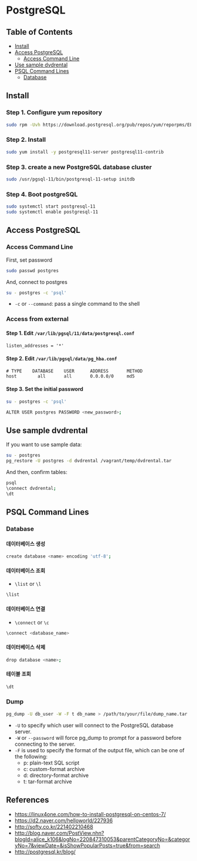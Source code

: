 # PostgreSQL

## Table of Contents

- [Install](#install)
- [Access PostgreSQL](#access-postgresql)
  - [Access Command Line](#access-command-line)
- [Use sample dvdrental](#use-sample-dvdrental)
- [PSQL Command Lines](#psql-command-lines)
  - [Database](#database)

## Install

### Step 1. Configure yum repository

```bash
sudo rpm -Uvh https://download.postgresql.org/pub/repos/yum/reporpms/EL-7-x86_64/pgdg-redhat-repo-latest.noarch.rpm
```

### Step 2. Install

```bash
sudo yum install -y postgresql11-server postgresql11-contrib
```

### Step 3. create a new PostgreSQL database cluster
```bash
sudo /usr/pgsql-11/bin/postgresql-11-setup initdb
```

### Step 4. Boot postgreSQL

```bash
sudo systemctl start postgresql-11
sudo systemctl enable postgresql-11
```

## Access PostgreSQL

### Access Command Line

First, set password

```bash
sudo passwd postgres
```

And, connect to postgres

```bash
su - postgres -c 'psql'
```

- `-c` or `--command`: pass a single command to the shell

### Access from external

#### Step 1. Edit `/var/lib/pgsql/11/data/postgresql.conf`

```text
listen_addresses = '*'
```

#### Step 2. Edit `/var/lib/pgsql/data/pg_hba.conf`

```text
# TYPE    DATABASE    USER      ADDRESS       METHOD
host        all       all       0.0.0.0/0     md5
```

#### Step 3. Set the initial password

```bash
su - postgres -c 'psql'

ALTER USER postgres PASSWORD <new_password>;
```

## Use sample dvdrental

If you want to use sample data:

```bash
su - postgres
pg_restore -U postgres -d dvdrental /vagrant/temp/dvdrental.tar
```

And then, confirm tables:

```bash
psql
\connect dvdrental;
\dt
```

## PSQL Command Lines

### Database

#### 데이터베이스 생성

```bash
create database <name> encoding 'utf-8';
```

#### 데이터베이스 조회

- `\list` or `\l`

```bash
\list
```

#### 데이터베이스 연결

- `\connect` or `\c`

```bash
\connect <database_name>
```

#### 데이터베이스 삭제

```bash
drop database <name>;
```

#### 테이블 조회

```bash
\dt
```

### Dump

```bash
pg_dump -U db_user -W -F t db_name > /path/to/your/file/dump_name.tar
```

- `-U` to specify which user will connect to the PostgreSQL database server.
- `-W` or `--password` will force pg_dump to prompt for a password before connecting to the server.
- `-F` is used to specify the format of the output file, which can be one of the following:
  - p: plain-text SQL script
  - c: custom-format archive
  - d: directory-format archive
  - t: tar-format archive

## References

- https://linux4one.com/how-to-install-postgresql-on-centos-7/
- https://d2.naver.com/helloworld/227936
- http://softy.co.kr/221402210468
- http://blog.naver.com/PostView.nhn?blogId=alice_k106&logNo=220847310053&parentCategoryNo=&categoryNo=7&viewDate=&isShowPopularPosts=true&from=search
- http://postgresql.kr/blog/
